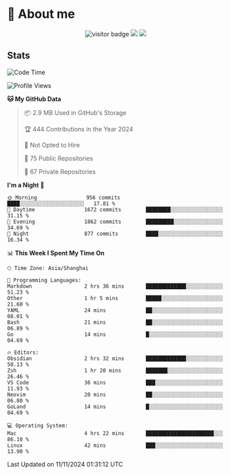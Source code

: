 <!-- ![](https://youpai.roccoshi.top/img/20200804214216.png) -->

# 🧐 About me
 
<p align="center">
<img src="https://visitor-badge.laobi.icu/badge?page_id=Lincest.Lincest&title=hits" alt="visitor badge"/>
<a href="mailto:imroccoshi@gmail.com"><img src="https://img.shields.io/badge/gmail-imroccoshi%40gmail.com-red"></a>
<a href="https://blog.roccoshi.top"><img src="https://img.shields.io/badge/blog-roccoshi-green"></a>
</p>

## Stats

<!--START_SECTION:waka-->
![Code Time](http://img.shields.io/badge/Code%20Time-1%2C669%20hrs%2033%20mins-blue)

![Profile Views](http://img.shields.io/badge/Profile%20Views-3-blue)

**🐱 My GitHub Data** 

> 📦 2.9 MB Used in GitHub's Storage 
 > 
> 🏆 444 Contributions in the Year 2024
 > 
> 🚫 Not Opted to Hire
 > 
> 📜 75 Public Repositories 
 > 
> 🔑 67 Private Repositories 
 > 
**I'm a Night 🦉** 

```text
🌞 Morning                956 commits         ████░░░░░░░░░░░░░░░░░░░░░   17.81 % 
🌆 Daytime                1672 commits        ████████░░░░░░░░░░░░░░░░░   31.15 % 
🌃 Evening                1862 commits        █████████░░░░░░░░░░░░░░░░   34.69 % 
🌙 Night                  877 commits         ████░░░░░░░░░░░░░░░░░░░░░   16.34 % 
```


📊 **This Week I Spent My Time On** 

```text
🕑︎ Time Zone: Asia/Shanghai

💬 Programming Languages: 
Markdown                 2 hrs 36 mins       █████████████░░░░░░░░░░░░   51.23 % 
Other                    1 hr 5 mins         █████░░░░░░░░░░░░░░░░░░░░   21.60 % 
YAML                     24 mins             ██░░░░░░░░░░░░░░░░░░░░░░░   08.01 % 
Bash                     21 mins             ██░░░░░░░░░░░░░░░░░░░░░░░   06.89 % 
Go                       14 mins             █░░░░░░░░░░░░░░░░░░░░░░░░   04.69 % 

🔥 Editors: 
Obsidian                 2 hrs 32 mins       █████████████░░░░░░░░░░░░   50.13 % 
Zsh                      1 hr 20 mins        ███████░░░░░░░░░░░░░░░░░░   26.46 % 
VS Code                  36 mins             ███░░░░░░░░░░░░░░░░░░░░░░   11.93 % 
Neovim                   20 mins             ██░░░░░░░░░░░░░░░░░░░░░░░   06.80 % 
GoLand                   14 mins             █░░░░░░░░░░░░░░░░░░░░░░░░   04.69 % 

💻 Operating System: 
Mac                      4 hrs 22 mins       ██████████████████████░░░   86.10 % 
Linux                    42 mins             ███░░░░░░░░░░░░░░░░░░░░░░   13.90 % 
```


 Last Updated on 11/11/2024 01:31:12 UTC
<!--END_SECTION:waka-->


